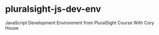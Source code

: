 # pluralsight-js-dev-env
JavaScript Development Environment from PluralSight Course With Cory House
